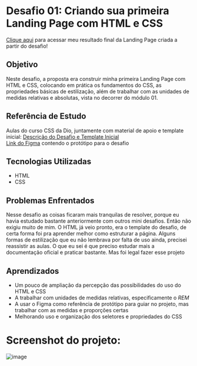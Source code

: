 # Desafio 01: Criando sua primeira Landing Page com HTML e CSS
[Clique aqui](https://jacsonalmeida.github.io/desafio-1-CSS-DIO/) para acessar meu resultado final da Landing Page criada a partir do desafio!
## Objetivo <br>
Neste desafio, a proposta era construir minha primeira Landing Page com HTML e CSS, colocando em prática os fundamentos do CSS, as propriedades básicas de estilização, além de trabalhar com as unidades de medidas relativas e absolutas, vista no decorrer do módulo 01. <br>
## Referência de Estudo<br>
Aulas do curso CSS da Dio, juntamente com material de apoio e template inicial: 
[Descrição do Desafio e Template Inicial](https://github.com/digitalinnovationone/trilha-css-desafio-01)<br>
[Link do Figma](https://www.figma.com/file/3PiokoJj9IhGDnNiWAJbz7/DIO---Desafio-01?node-id=2%3A6) contendo o protótipo para o desafio
## Tecnologias Utilizadas<br>
* HTML <br>
* CSS<br>
## Problemas Enfrentados<br>
Nesse desafio as coisas ficaram mais tranquilas de resolver, porque eu havia estudado bastante anteriormente com outros mini desafios. Então não exigiu muito de mim. O HTML já veio pronto, era o template do desafio, de certa forma foi pra aprender melhor como estruturar a página. Alguns formas de estilização que eu não lembrava por falta de uso ainda, precisei reassistir as aulas. O que eu sei é que preciso estudar mais a documentação oficial e praticar bastante. Mas foi legal fazer esse projeto <br>
## Aprendizados<br>
* Um pouco de ampliação da percepção das possibilidades do uso do HTML e CSS<br>
* A trabalhar com unidades de medidas relativas, especificamente o *REM*<br>
* A usar o Figma como referência de protótipo para guiar no projeto, mas trabalhar com as medidas e proporções certas<br>
* Melhorando uso e organização dos seletores e propriedades do CSS
# Screenshot do projeto:<br>
 ![image](https://user-images.githubusercontent.com/55519539/183538055-6cce606c-7d1d-4d15-a4be-ffeb5b37c956.png)

